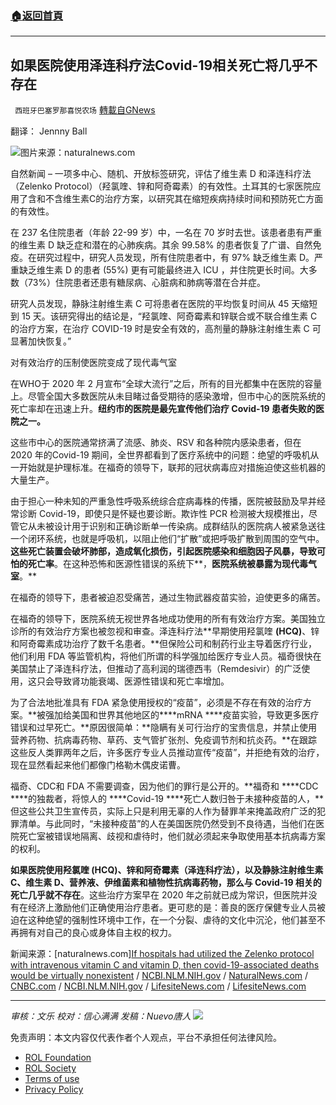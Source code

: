 ###  [:house:返回首頁](https://github.com/ourhimalayas/txt)
---


## 如果医院使用泽连科疗法Covid-19相关死亡将几乎不存在
` 西班牙巴塞罗那喜悦农场` [轉載自GNews](https://gnews.org/zh-hans/1898957/)

翻译： Jennny Ball

![](https://assets.gnews.org/wp-content/uploads/2022/01/image-1903.png)图片来源：naturalnews.com

自然新闻 – 一项多中心、随机、开放标签研究，评估了维生素 D 和泽连科疗法（Zelenko Protocol）（羟氯喹、锌和阿奇霉素）的有效性。土耳其的七家医院应用了含和不含维生素C的治疗方案，以研究其在缩短疾病持续时间和预防死亡方面的有效性。

在 237 名住院患者（年龄 22-99 岁）中，一名在 70 岁时去世。该患者患有严重的维生素 D 缺乏症和潜在的心肺疾病。其余 99.58% 的患者恢复了广谱、自然免疫。在研究过程中，研究人员发现，所有住院患者中，有 97% 缺乏维生素 D。严重缺乏维生素 D 的患者 (55%) 更有可能最终进入 ICU ，并住院更长时间。大多数（73%）住院患者还患有糖尿病、心脏病和肺病等潜在合并症。

研究人员发现，静脉注射维生素 C 可将患者在医院的平均恢复时间从 45 天缩短到 15 天。该研究得出的结论是，“羟氯喹、阿奇霉素和锌联合或不联合维生素 C 的治疗方案，在治疗 COVID-19 时是安全有效的，高剂量的静脉注射维生素 C 可显著加快恢复。”

对有效治疗的压制使医院变成了现代毒气室

在WHO于 2020 年 2 月宣布“全球大流行”之后，所有的目光都集中在医院的容量上。尽管全国大多数医院从未目睹过备受期待的感染激增，但市中心的医院系统的死亡率却在迅速上升。**纽约市的医院是最先宣传他们治疗 Covid-19 患者失败的医院之一。**

这些市中心的医院通常挤满了流感、肺炎、RSV 和各种院内感染患者，但在 2020 年的Covid-19 期间，全世界都看到了医疗系统中的问题：绝望的呼吸机从一开始就是护理标准。在福奇的领导下，联邦的冠状病毒应对措施迫使这些机器的大量生产。

由于担心一种未知的严重急性呼吸系统综合症病毒株的传播，医院被鼓励及早并经常诊断 Covid-19，即使只是怀疑也要诊断。欺诈性 PCR 检测被大规模推出，尽管它从未被设计用于识别和正确诊断单一传染病。成群结队的医院病人被紧急送往一个闭环系统，也就是呼吸机，以阻止他们“扩散”或把呼吸扩散到周围的空气中。**这些死亡装置会破坏肺部，造成氧化损伤，引起医院感染和细胞因子风暴，导致可怕的死亡率**。在这种恐怖和医源性错误的系统下**，****医院系统被暴露为现代毒气室****。**

在福奇的领导下，患者被迫忍受痛苦，通过生物武器疫苗实验，迫使更多的痛苦。

在福奇的领导下，医院系统无视世界各地成功使用的所有有效治疗方案。美国独立诊所的有效治疗方案也被忽视和审查。泽连科疗法**早期使用羟氯喹 ****(HCQ)****、锌和阿奇霉素成功治疗了数千名患者。**但保险公司和制药行业主导着医疗行业，他们利用 FDA 等监管机构，将他们所谓的科学强加给医疗专业人员。福奇很快在美国禁止了泽连科疗法，但推动了高利润的瑞德西韦（Remdesivir）的广泛使用，这只会导致肾功能衰竭、医源性错误和死亡率增加。

为了合法地批准具有 FDA 紧急使用授权的“疫苗”，必须是不存在有效的治疗方案。**被强加给美国和世界其他地区的****mRNA ****疫苗实验，导致更多医疗错误和过早死亡。**原因很简单：**隐瞒有关可行治疗的宝贵信息，并禁止使用营养药物、抗病毒药物、草药、支气管扩张剂、免疫调节剂和抗炎药。**在跟踪这些反人类罪两年之后，许多医疗专业人员推动宣传“疫苗”，并拒绝有效的治疗，现在显然看起来他们都像门格勒木偶皮诺曹。

福奇、CDC和 FDA 不需要调查，因为他们的罪行是公开的。**福奇和 ****CDC ****的独裁者，将惊人的 ****Covid-19 ****死亡人数归咎于未接种疫苗的人，**但这些公共卫生宣传员，实际上只是利用无辜的人作为替罪羊来掩盖政府广泛的犯罪清单。与此同时，“未接种疫苗”的人在美国医院仍然受到不良待遇，当他们在医院死亡室被错误地隔离、歧视和虐待时，他们就必须起来争取使用基本抗病毒方案的权利。

**如果医院使用羟氯喹 (HCQ)、锌和阿奇霉素（泽连科疗法），以及静脉注射维生素 C、维生素 D、营养液、伊维菌素和植物性抗病毒药物，那么与 Covid-19 相关的死亡几乎就不存在**。这些治疗方案早在 2020 年之前就已成为常识，但医院并没有在经济上激励他们正确使用治疗患者。更可悲的是：善良的医疗保健专业人员被迫在这种绝望的强制性环境中工作，在一个分裂、虐待的文化中沉沦，他们甚至不再拥有对自己的良心或身体自主权的权力。

新闻来源：[naturalnews.com][If hospitals had utilized the Zelenko protocol with intravenous vitamin C and vitamin D, then covid-19-associated deaths would be virtually nonexistent](https://www.naturalnews.com/2022-01-21-zelenko-protocol-intravenous-vitamin-c-and-d-covid19-deaths.html#) / [NCBI.NLM.NIH.gov](https://www.ncbi.nlm.nih.gov/labs/pmc/articles/PMC8712288/) / [NaturalNews.com](https://naturalnews.com/2021-09-17-hydroxychloroquine-and-ivermectin-treatments-covid19.html) / [CNBC.com](https://www.cnbc.com/2020/04/29/dr-anthony-fauci-says-data-from-remdesivir-coronavirus-drug-trial-shows-quite-good-news.html) / [NCBI.NLM.NIH.gov](https://www.ncbi.nlm.nih.gov/labs/pmc/articles/PMC7290825/) / [LifesiteNews.com](https://www.lifesitenews.com/news/hospital-death-camps-attorney-says-covid-patients-are-trapped-and-receiving-harmful-treatments/?fbclid=IwAR3-sP_Rl05COjuI9hdZN-lze1Kmg_pzdwowYrXpbxDN-h8vbh0zzEzhOzo) / [LifesiteNews.com](https://www.lifesitenews.com/news/hospital-death-camps-attorney-says-covid-patients-are-trapped-and-receiving-harmful-treatments/?fbclid=IwAR3-sP_Rl05COjuI9hdZN-lze1Kmg_pzdwowYrXpbxDN-h8vbh0zzEzhOzo)

* * *

*审核：文乐
校对：信心满满
发稿：Nuevo唐人*
![](https://assets.gnews.org/wp-content/uploads/2022/01/GNEWS_CH.-1-3-3.jpeg)
 

免责声明：本文内容仅代表作者个人观点，平台不承担任何法律风险。

- [ROL Foundation](https://rolfoundation.org/)
- [ROL Society](https://rolsociety.org/)
- [Terms of use](https://gnews.org/terms-of-use-3/)
- [Privacy Policy](https://gnews.org/privacy-policy/)
